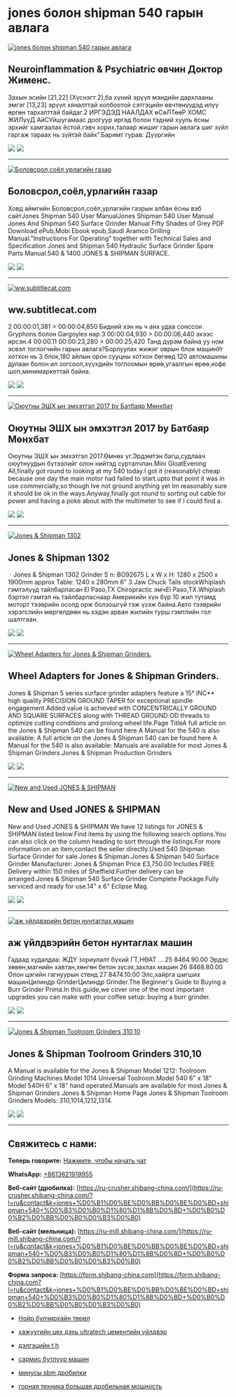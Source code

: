# jones болон shipman 540 гарын авлага

<a href="https://swt.shibang-china.com/?l=ru&img&k=jones+%D0%B1%D0%BE%D0%BB%D0%BE%D0%BD+shipman+540+%D0%B3%D0%B0%D1%80%D1%8B%D0%BD+%D0%B0%D0%B2%D0%BB%D0%B0%D0%B3%D0%B0" target="_blank">![jones болон shipman 540 гарын авлага](http://static.shibang-china.com/all-800x300/1450.jpg)</a>

## Neuroinflammation &amp; Psychiatric өвчин Доктор Жименс.
Захын эсийн [21,22] (Хүснэгт 2),ба хүний эрүүл мэндийн дархлааны эмгэг [13,23] эрүүл хяналттай холбоотой сэтгэцийн өвчтөнүүдэд илүү өргөн тархалттай байдаг.2 ИРГЭДЭД НААЛДАХ өСөЛТөөР ХОМС ЖИЛүүД АйСУйшугамаас доогуур иргэд болон тэдний хууль ёсны эрхийг хамгаалах ёстой.гэвч хорих.талаар жишиг гарын авлага шиг зүйл гаргаж тараах нь зүйтэй байх”.Баримт гурав: Дүүргийн


<a href="https://whatsapp.shibangsoft.com/WhatsApp.php" target="_blank" title="WhatsApp">![](http://static.shibang-china.com/icon/whatsapp.png)</a> <a href="https://swt.shibang-china.com/?l=ru&icon&k=jones+%D0%B1%D0%BE%D0%BB%D0%BE%D0%BD+shipman+540+%D0%B3%D0%B0%D1%80%D1%8B%D0%BD+%D0%B0%D0%B2%D0%BB%D0%B0%D0%B3%D0%B0" target="_blank">![](http://static.shibang-china.com/icon/chat-ru.png)</a>

---

<a href="https://swt.shibang-china.com/?l=ru&img&k=jones+%D0%B1%D0%BE%D0%BB%D0%BE%D0%BD+shipman+540+%D0%B3%D0%B0%D1%80%D1%8B%D0%BD+%D0%B0%D0%B2%D0%BB%D0%B0%D0%B3%D0%B0" target="_blank">![Боловсрол,соёл,урлагийн газар](http://static.shibang-china.com/all-800x300/1403.jpg)</a>

## Боловсрол,соёл,урлагийн газар
Ховд аймгийн Боловсрол,соёл,урлагийн газрын албан ёсны вэб сайтJones Shipman 540 User ManualJones Shipman 540 User Manual Jones And Shipman 540 Surface Grinder Manual Fifty Shades of Grey PDF Download ePub,Mobi Ebook epub,Saudi Aramco Drilling Manual.&quot;Instructions For Operating&quot; together with Technical Sales and Specification Jones and Shipman 540 Hydraulic Surface Grinder Spare Parts Manual.540 &amp; 1400 JONES &amp; SHIPMAN SURFACE.


<a href="https://whatsapp.shibangsoft.com/WhatsApp.php" target="_blank" title="WhatsApp">![](http://static.shibang-china.com/icon/whatsapp.png)</a> <a href="https://swt.shibang-china.com/?l=ru&icon&k=jones+%D0%B1%D0%BE%D0%BB%D0%BE%D0%BD+shipman+540+%D0%B3%D0%B0%D1%80%D1%8B%D0%BD+%D0%B0%D0%B2%D0%BB%D0%B0%D0%B3%D0%B0" target="_blank">![](http://static.shibang-china.com/icon/chat-ru.png)</a>

---

<a href="https://swt.shibang-china.com/?l=ru&img&k=jones+%D0%B1%D0%BE%D0%BB%D0%BE%D0%BD+shipman+540+%D0%B3%D0%B0%D1%80%D1%8B%D0%BD+%D0%B0%D0%B2%D0%BB%D0%B0%D0%B3%D0%B0" target="_blank">![ww.subtitlecat.com](http://static.shibang-china.com/all-800x300/279.jpg)</a>

## ww.subtitlecat.com
2 00:00:01,381 &gt; 00:00:04,850 Бидний хэн нь ч анх удаа сонссон Gryphons болон Gargoyles нар 3 00:00:04,930 &gt; 00:00:06,440 эхээс ирсэн.4 00:00.11 00:00:23,280 &gt; 00:00:25,420 Танд дүрэм байна уу ном эсвэл тоглогчийн гарын авлага?Борлуулах жижиг оврын блок машинУг хотхон нь 3 блок,180 айлын орон сууцны хотхон бөгөөд 120 автомашины дулаан болон ил зогсоол,хүүхдийн тоглоомын өрөө,угаалгын өрөө,кофе шоп,минимаркеттай байна.


<a href="https://whatsapp.shibangsoft.com/WhatsApp.php" target="_blank" title="WhatsApp">![](http://static.shibang-china.com/icon/whatsapp.png)</a> <a href="https://swt.shibang-china.com/?l=ru&icon&k=jones+%D0%B1%D0%BE%D0%BB%D0%BE%D0%BD+shipman+540+%D0%B3%D0%B0%D1%80%D1%8B%D0%BD+%D0%B0%D0%B2%D0%BB%D0%B0%D0%B3%D0%B0" target="_blank">![](http://static.shibang-china.com/icon/chat-ru.png)</a>

---

<a href="https://swt.shibang-china.com/?l=ru&img&k=jones+%D0%B1%D0%BE%D0%BB%D0%BE%D0%BD+shipman+540+%D0%B3%D0%B0%D1%80%D1%8B%D0%BD+%D0%B0%D0%B2%D0%BB%D0%B0%D0%B3%D0%B0" target="_blank">![Оюутны ЭШХ ын эмхэтгэл 2017 by Батбаяр Мөнхбат](http://static.shibang-china.com/all-800x300/229.jpg)</a>

## Оюутны ЭШХ ын эмхэтгэл 2017 by Батбаяр Мөнхбат
Оюутны ЭШХ ын эмхэтгэл 2017.Өмнөх үг.Эрдэмтэн багш,судлаач оюутнуудын бүтээлийг олон нийтэд сурталчлан.Mini GloatEvening All,finally got round to looking at my 540 today.I got it (reasonably) cheap because one day the main motor had failed to start.upto that point it was in use commercially,so though Ive not ground anything yet Im reasonably sure it should be ok in the ways.Anyway,finally got round to sorting out cable for power and having a poke about with the multimeter to see if I could find a.


<a href="https://whatsapp.shibangsoft.com/WhatsApp.php" target="_blank" title="WhatsApp">![](http://static.shibang-china.com/icon/whatsapp.png)</a> <a href="https://swt.shibang-china.com/?l=ru&icon&k=jones+%D0%B1%D0%BE%D0%BB%D0%BE%D0%BD+shipman+540+%D0%B3%D0%B0%D1%80%D1%8B%D0%BD+%D0%B0%D0%B2%D0%BB%D0%B0%D0%B3%D0%B0" target="_blank">![](http://static.shibang-china.com/icon/chat-ru.png)</a>

---

<a href="https://swt.shibang-china.com/?l=ru&img&k=jones+%D0%B1%D0%BE%D0%BB%D0%BE%D0%BD+shipman+540+%D0%B3%D0%B0%D1%80%D1%8B%D0%BD+%D0%B0%D0%B2%D0%BB%D0%B0%D0%B3%D0%B0" target="_blank">![Jones &amp; Shipman 1302](http://static.shibang-china.com/all-800x300/211.jpg)</a>

## Jones &amp; Shipman 1302
&nbsp;&#0183;&#32;Jones &amp; Shipman 1302 Grinder S n: BO92675 L x W x H: 1280 x 2500 x 1900mm approx Table: 1240 x 280mm 6&quot; 3 Jaw Chuck Tails stockWhiplash гэмтэлүүд тайлбарласан El Paso,TX Chiropractic эмчEl Paso,TX.Whiplash бэртэл гэмтэл нь тайлбарласнаар Америкийн хүн бүр 10 жил тутамд моторт тээврийн осолд орж болзошгүй гэж үзэж байна.Авто тээврийн хэрэгслийн мөргөлдөөн нь хэдэн арван жилийн турш гэмтлийн гол шалтгаан.


<a href="https://whatsapp.shibangsoft.com/WhatsApp.php" target="_blank" title="WhatsApp">![](http://static.shibang-china.com/icon/whatsapp.png)</a> <a href="https://swt.shibang-china.com/?l=ru&icon&k=jones+%D0%B1%D0%BE%D0%BB%D0%BE%D0%BD+shipman+540+%D0%B3%D0%B0%D1%80%D1%8B%D0%BD+%D0%B0%D0%B2%D0%BB%D0%B0%D0%B3%D0%B0" target="_blank">![](http://static.shibang-china.com/icon/chat-ru.png)</a>

---

<a href="https://swt.shibang-china.com/?l=ru&img&k=jones+%D0%B1%D0%BE%D0%BB%D0%BE%D0%BD+shipman+540+%D0%B3%D0%B0%D1%80%D1%8B%D0%BD+%D0%B0%D0%B2%D0%BB%D0%B0%D0%B3%D0%B0" target="_blank">![Wheel Adapters for Jones &amp; Shipman Grinders.](http://static.shibang-china.com/all-800x300/1132.jpg)</a>

## Wheel Adapters for Jones &amp; Shipman Grinders.
Jones &amp; Shipman 5 series surface grinder adapters feature a 15&#176; INC** high quality PRECISION GROUND TAPER for exceptional spindle engagement.Added value is achieved with CONCENTRICALLY GROUND AND SQUARE SURFACES along with THREAD GROUND OD threads to optimize cutting conditions and prolong wheel life.Page TitleA full article on the Jones &amp; Shipman 540 can be found here A Manual for the 540 is also available: A full article on the Jones &amp; Shipman 540 can be found here A Manual for the 540 is also available: Manuals are available for most Jones &amp; Shipman Grinders.Jones &amp; Shipman Production Grinders


<a href="https://whatsapp.shibangsoft.com/WhatsApp.php" target="_blank" title="WhatsApp">![](http://static.shibang-china.com/icon/whatsapp.png)</a> <a href="https://swt.shibang-china.com/?l=ru&icon&k=jones+%D0%B1%D0%BE%D0%BB%D0%BE%D0%BD+shipman+540+%D0%B3%D0%B0%D1%80%D1%8B%D0%BD+%D0%B0%D0%B2%D0%BB%D0%B0%D0%B3%D0%B0" target="_blank">![](http://static.shibang-china.com/icon/chat-ru.png)</a>

---

<a href="https://swt.shibang-china.com/?l=ru&img&k=jones+%D0%B1%D0%BE%D0%BB%D0%BE%D0%BD+shipman+540+%D0%B3%D0%B0%D1%80%D1%8B%D0%BD+%D0%B0%D0%B2%D0%BB%D0%B0%D0%B3%D0%B0" target="_blank">![New and Used JONES &amp; SHIPMAN](http://static.shibang-china.com/all-800x300/1177.jpg)</a>

## New and Used JONES &amp; SHIPMAN
New and Used JONES &amp; SHIPMAN We have 12 listings for JONES &amp; SHIPMAN listed below.Find items by using the following search options.You can also click on the column heading to sort through the listings.For more information on an item,contact the seller directly.Used 540 Shipman Surface Grinder for sale.Jones &amp; Shipman.Jones &amp; Shipman 540 Surface Grinder Manufacturer: Jones &amp; Shipman Price &#163;3,750.00 Includes FREE Delivery within 150 miles of Sheffield.Further delivery can be arranged.Jones &amp; Shipman 540 Surface Grinder Complete Package.Fully serviced and ready for use.14&quot; x 6&quot; Eclipse Mag.


<a href="https://whatsapp.shibangsoft.com/WhatsApp.php" target="_blank" title="WhatsApp">![](http://static.shibang-china.com/icon/whatsapp.png)</a> <a href="https://swt.shibang-china.com/?l=ru&icon&k=jones+%D0%B1%D0%BE%D0%BB%D0%BE%D0%BD+shipman+540+%D0%B3%D0%B0%D1%80%D1%8B%D0%BD+%D0%B0%D0%B2%D0%BB%D0%B0%D0%B3%D0%B0" target="_blank">![](http://static.shibang-china.com/icon/chat-ru.png)</a>

---

<a href="https://swt.shibang-china.com/?l=ru&img&k=jones+%D0%B1%D0%BE%D0%BB%D0%BE%D0%BD+shipman+540+%D0%B3%D0%B0%D1%80%D1%8B%D0%BD+%D0%B0%D0%B2%D0%BB%D0%B0%D0%B3%D0%B0" target="_blank">![аж үйлдвэрийн бетон нунтаглах машин](http://static.shibang-china.com/all-800x300/791.jpg)</a>

## аж үйлдвэрийн бетон нунтаглах машин
Гадаад худалдаа: ЖДҮ зориулалт бүхий ГТ,НӨАТ … 25 8464.90.00 Эрдэс хөвөн,магнийн хавтан,хөнгөн бетон зүсэх,захлах машин 26 8468.80.00 Олон цэгийн гагнуурын стенд 27 8474.10.00 Элс,хайрга шигших машинЦилиндр GrinderЦилиндр Grinder.The Beginner's Guide to Buying a Burr Grinder Prima.In this guide,we cover one of the most important upgrades you can make with your coffee setup: buying a burr grinder.


<a href="https://whatsapp.shibangsoft.com/WhatsApp.php" target="_blank" title="WhatsApp">![](http://static.shibang-china.com/icon/whatsapp.png)</a> <a href="https://swt.shibang-china.com/?l=ru&icon&k=jones+%D0%B1%D0%BE%D0%BB%D0%BE%D0%BD+shipman+540+%D0%B3%D0%B0%D1%80%D1%8B%D0%BD+%D0%B0%D0%B2%D0%BB%D0%B0%D0%B3%D0%B0" target="_blank">![](http://static.shibang-china.com/icon/chat-ru.png)</a>

---

<a href="https://swt.shibang-china.com/?l=ru&img&k=jones+%D0%B1%D0%BE%D0%BB%D0%BE%D0%BD+shipman+540+%D0%B3%D0%B0%D1%80%D1%8B%D0%BD+%D0%B0%D0%B2%D0%BB%D0%B0%D0%B3%D0%B0" target="_blank">![Jones &amp; Shipman Toolroom Grinders 310,10](http://static.shibang-china.com/all-800x300/1408.jpg)</a>

## Jones &amp; Shipman Toolroom Grinders 310,10
A Manual is available for the Jones &amp; Shipman Model 1212: Toolroom Grinding Machines Model 1014 Universal Toolroom.Model 540 6&quot; x 18&quot; Model 540H 6&quot; x 18&quot; hand operated.Manuals are available for most Jones &amp; Shipman Grinders Jones &amp; Shipman Home Page Jones &amp; Shipman Toolroom Grinders Models: 310,1014,1212,1314.

<a href="https://whatsapp.shibangsoft.com/WhatsApp.php" target="_blank" title="WhatsApp">![](http://static.shibang-china.com/icon/whatsapp.png)</a> <a href="https://swt.shibang-china.com/?l=ru&icon&k=jones+%D0%B1%D0%BE%D0%BB%D0%BE%D0%BD+shipman+540+%D0%B3%D0%B0%D1%80%D1%8B%D0%BD+%D0%B0%D0%B2%D0%BB%D0%B0%D0%B3%D0%B0" target="_blank">![](http://static.shibang-china.com/icon/chat-ru.png)</a>

---
## Свяжитесь с нами:

**Теперь говорите:** [Нажмите, чтобы начать чат](https://swt.shibang-china.com?l=ru&contact&k=jones+%D0%B1%D0%BE%D0%BB%D0%BE%D0%BD+shipman+540+%D0%B3%D0%B0%D1%80%D1%8B%D0%BD+%D0%B0%D0%B2%D0%BB%D0%B0%D0%B3%D0%B0)

**WhatsApp:**  [+8613621919955](https://whatsapp.shibangsoft.com/WhatsApp.php)

**Веб-сайт (дробилка):** [https://ru-crusher.shibang-china.com/](https://ru-crusher.shibang-china.com/?l=ru&contact&k=jones+%D0%B1%D0%BE%D0%BB%D0%BE%D0%BD+shipman+540+%D0%B3%D0%B0%D1%80%D1%8B%D0%BD+%D0%B0%D0%B2%D0%BB%D0%B0%D0%B3%D0%B0)

**Веб-сайт (мельница):** [https://ru-mill.shibang-china.com/](https://ru-mill.shibang-china.com/?l=ru&contact&k=jones+%D0%B1%D0%BE%D0%BB%D0%BE%D0%BD+shipman+540+%D0%B3%D0%B0%D1%80%D1%8B%D0%BD+%D0%B0%D0%B2%D0%BB%D0%B0%D0%B3%D0%B0)

**Форма запроса:** [https://form.shibang-china.com](https://form.shibang-china.com?l=ru&contact&k=jones+%D0%B1%D0%BE%D0%BB%D0%BE%D0%BD+shipman+540+%D0%B3%D0%B0%D1%80%D1%8B%D0%BD+%D0%B0%D0%B2%D0%BB%D0%B0%D0%B3%D0%B0)

* [Нойр булчирхайн төрөл](../127/%D0%9D%D0%BE%D0%B9%D1%80%20%D0%B1%D1%83%D0%BB%D1%87%D0%B8%D1%80%D1%85%D0%B0%D0%B9%D0%BD%20%D1%82%D3%A9%D1%80%D3%A9%D0%BB.md)

* [хажуугийн цех дэхь ultratech цементийн үйлдвэр](../127/%D1%85%D0%B0%D0%B6%D1%83%D1%83%D0%B3%D0%B8%D0%B9%D0%BD%20%D1%86%D0%B5%D1%85%20%D0%B4%D1%8D%D1%85%D1%8C%20ultratech%20%D1%86%D0%B5%D0%BC%D0%B5%D0%BD%D1%82%D0%B8%D0%B9%D0%BD%20%D2%AF%D0%B9%D0%BB%D0%B4%D0%B2%D1%8D%D1%80.md)

* [дэлгэцийн t  h](../126/%D0%B4%D1%8D%D0%BB%D0%B3%D1%8D%D1%86%D0%B8%D0%B9%D0%BD%20t%20%20h.md)

* [сармис бутлуур машин](../128/%D1%81%D0%B0%D1%80%D0%BC%D0%B8%D1%81%20%D0%B1%D1%83%D1%82%D0%BB%D1%83%D1%83%D1%80%20%D0%BC%D0%B0%D1%88%D0%B8%D0%BD.md)

* [минусы sbm дробилки](../130/%D0%BC%D0%B8%D0%BD%D1%83%D1%81%D1%8B%20sbm%20%D0%B4%D1%80%D0%BE%D0%B1%D0%B8%D0%BB%D0%BA%D0%B8.md)

* [горная техника большая дробильная мощность](../130/%D0%B3%D0%BE%D1%80%D0%BD%D0%B0%D1%8F%20%D1%82%D0%B5%D1%85%D0%BD%D0%B8%D0%BA%D0%B0%20%D0%B1%D0%BE%D0%BB%D1%8C%D1%88%D0%B0%D1%8F%20%D0%B4%D1%80%D0%BE%D0%B1%D0%B8%D0%BB%D1%8C%D0%BD%D0%B0%D1%8F%20%D0%BC%D0%BE%D1%89%D0%BD%D0%BE%D1%81%D1%82%D1%8C.md)